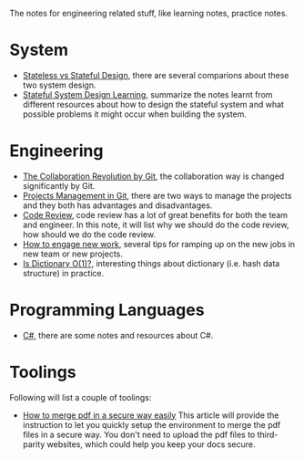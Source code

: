 The notes for engineering related stuff, like learning notes, practice notes.

# System
* [Stateless vs Stateful Design](system/design-stateless-vs-stateful.md), there are several comparions about these two system design.
* [Stateful System Design Learning](system/design-stateful-system.md), summarize the notes learnt from different resources about how to design the stateful system and what possible problems it might occur when building the system.

# Engineering
* [The Collaboration Revolution by Git](engineering/git-collaboration-revolution.md), the collaboration way is changed significantly by Git.
* [Projects Management in Git](engineering/git-forking-vs-multiple-repos.md), there are two ways to manage the projects and they both has advantages and disadvantages.
* [Code Review](engineering/code-review.md), code review has a lot of great benefits for both the team and engineer. In this note, it will list why we should do the code review, how should we do the code review.
* [How to engage new work](engineering/how-to-engage-new-work.md), several tips for ramping up on the new jobs in new team or new projects.
* [Is Dictionary O(1)?](engineering/is-dictionary-o-1.md), interesting things about dictionary (i.e. hash data structure) in practice.

# Programming Languages
* [C#](programming-languages/csharp/csharp.md), there are some notes and resources about C#.

# Toolings
Following will list a couple of toolings:

* [How to merge pdf in a secure way easily](skills-tooling/how-to-merge-pdf-easily.md) This article will provide the instruction to let you quickly setup the environment to merge the pdf files in a secure way. You don't need to upload the pdf files to third-parity websites, which could help you keep your docs secure.
